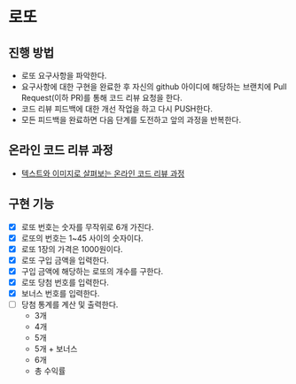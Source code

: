 # 로또
## 진행 방법
* 로또 요구사항을 파악한다.
* 요구사항에 대한 구현을 완료한 후 자신의 github 아이디에 해당하는 브랜치에 Pull Request(이하 PR)를 통해 코드 리뷰 요청을 한다.
* 코드 리뷰 피드백에 대한 개선 작업을 하고 다시 PUSH한다.
* 모든 피드백을 완료하면 다음 단계를 도전하고 앞의 과정을 반복한다.

## 온라인 코드 리뷰 과정
* [텍스트와 이미지로 살펴보는 온라인 코드 리뷰 과정](https://github.com/next-step/nextstep-docs/tree/master/codereview)

## 구현 기능
- [x] 로또 번호는 숫자를 무작위로 6개 가진다.
- [x] 로또의 번호는 1~45 사이의 숫자이다.
- [x] 로또 1장의 가격은 1000원이다.
- [x] 로또 구입 금액을 입력한다.
- [x] 구입 금액에 해당하는 로또의 개수를 구한다.
- [x] 로또 당첨 번호를 입력한다.
- [x] 보너스 번호를 입력한다.
- [ ] 당첨 통계를 계산 및 출력한다.
  - 3개
  - 4개
  - 5개
  - 5개 + 보너스
  - 6개
  - 총 수익률
